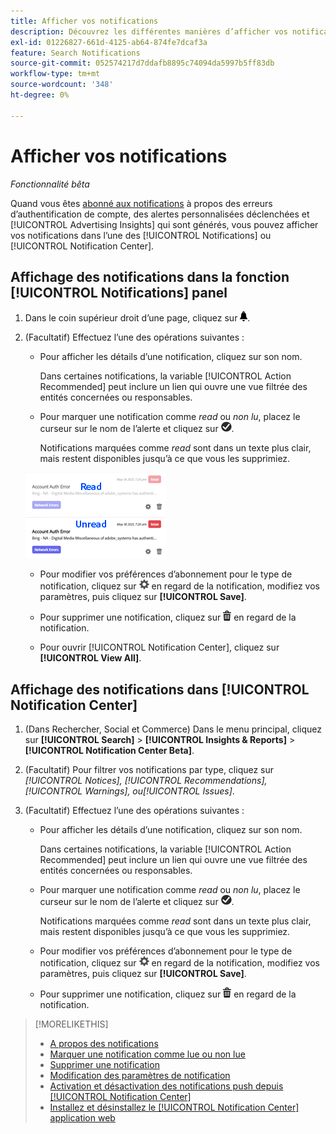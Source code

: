 ```yaml
---
title: Afficher vos notifications
description: Découvrez les différentes manières d’afficher vos notifications.
exl-id: 01226827-661d-4125-ab64-874fe7dcaf3a
feature: Search Notifications
source-git-commit: 052574217d7ddafb8895c74094da5997b5ff83db
workflow-type: tm+mt
source-wordcount: '348'
ht-degree: 0%

---
```


# Afficher vos notifications

*Fonctionnalité bêta*

Quand vous êtes [abonné aux notifications](notification-edit.md) à propos des erreurs d’authentification de compte, des alertes personnalisées déclenchées et [!UICONTROL Advertising Insights] qui sont générés, vous pouvez afficher vos notifications dans l’une des [!UICONTROL Notifications] ou [!UICONTROL Notification Center].

## Affichage des notifications dans la fonction [!UICONTROL Notifications] panel

1. Dans le coin supérieur droit d’une page, cliquez sur ![Notifications](/help/search-social-commerce/assets/notifications-panel.png "Notifications").

1. (Facultatif) Effectuez l’une des opérations suivantes :

   * Pour afficher les détails d’une notification, cliquez sur son nom.

     Dans certaines notifications, la variable [!UICONTROL Action Recommended] peut inclure un lien qui ouvre une vue filtrée des entités concernées ou responsables.

   * Pour marquer une notification comme *read* ou *non lu*, placez le curseur sur le nom de l’alerte et cliquez sur ![Marquer comme lu ou non lu](/help/search-social-commerce/assets/notifications-read-unread.png "Marquer comme lu ou non lu").

     Notifications marquées comme *read* sont dans un texte plus clair, mais restent disponibles jusqu’à ce que vous les supprimiez.

   ![Notifications en lecture et non lues](/help/search-social-commerce/assets/notifications-read-vs-unread.png "Notifications en lecture et non lues")

   * Pour modifier vos préférences d’abonnement pour le type de notification, cliquez sur ![Paramètres](/help/search-social-commerce/assets/settings-nc.png "Paramètres") en regard de la notification, modifiez vos paramètres, puis cliquez sur **[!UICONTROL Save]**.

   * Pour supprimer une notification, cliquez sur ![Supprimer](/help/search-social-commerce/assets/delete.png "Supprimer") en regard de la notification.

   * Pour ouvrir [!UICONTROL Notification Center], cliquez sur **[!UICONTROL View All]**.

## Affichage des notifications dans [!UICONTROL Notification Center]

1. (Dans Rechercher, Social et Commerce) Dans le menu principal, cliquez sur **[!UICONTROL Search]** > **[!UICONTROL Insights & Reports]** > **[!UICONTROL Notification Center Beta]**.

1. (Facultatif) Pour filtrer vos notifications par type, cliquez sur *[!UICONTROL Notices], [!UICONTROL Recommendations], [!UICONTROL Warnings], ou[!UICONTROL Issues]*.

1. (Facultatif) Effectuez l’une des opérations suivantes :

   * Pour afficher les détails d’une notification, cliquez sur son nom.

     Dans certaines notifications, la variable [!UICONTROL Action Recommended] peut inclure un lien qui ouvre une vue filtrée des entités concernées ou responsables.

   * Pour marquer une notification comme *read* ou *non lu*, placez le curseur sur le nom de l’alerte et cliquez sur ![Marquer comme lu ou non lu](/help/search-social-commerce/assets/notifications-read-unread.png "Marquer comme lu ou non lu").

     Notifications marquées comme *read* sont dans un texte plus clair, mais restent disponibles jusqu’à ce que vous les supprimiez.

   * Pour modifier vos préférences d’abonnement pour le type de notification, cliquez sur ![Paramètres](/help/search-social-commerce/assets/settings-nc.png "Paramètres")  en regard de la notification, modifiez vos paramètres, puis cliquez sur **[!UICONTROL Save]**.

   * Pour supprimer une notification, cliquez sur ![Supprimer](/help/search-social-commerce/assets/delete.png "Supprimer") en regard de la notification.

>[!MORELIKETHIS]
>
>* [A propos des notifications](/help/search-social-commerce/notifications/notification-about.md)
>* [Marquer une notification comme lue ou non lue](notification-mark-read-unread.md)
>* [Supprimer une notification](notification-delete.md)
>* [Modification des paramètres de notification](notification-edit.md)
>* [Activation et désactivation des notifications push depuis [!UICONTROL Notification Center]](notifications-push-enable-disable.md)
>* [Installez et désinstallez le [!UICONTROL Notification Center] application web](notification-app-install-uninstall.md)
